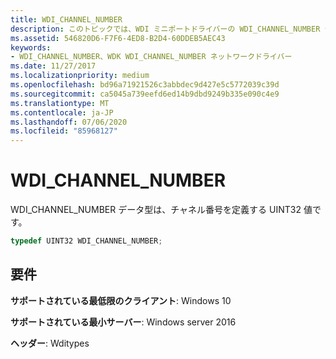 ```yaml
---
title: WDI_CHANNEL_NUMBER
description: このトピックでは、WDI ミニポートドライバーの WDI_CHANNEL_NUMBER データ型について説明します。
ms.assetid: 546820D6-F7F6-4ED8-B2D4-60DDEB5AEC43
keywords:
- WDI_CHANNEL_NUMBER、WDK WDI_CHANNEL_NUMBER ネットワークドライバー
ms.date: 11/27/2017
ms.localizationpriority: medium
ms.openlocfilehash: bd96a71921526c3abbdec9d427e5c5772039c39d
ms.sourcegitcommit: ca5045a739eefd6ed14b9dbd9249b335e090c4e9
ms.translationtype: MT
ms.contentlocale: ja-JP
ms.lasthandoff: 07/06/2020
ms.locfileid: "85968127"
---
```

# <a name="wdi_channel_number"></a>WDI_CHANNEL_NUMBER

WDI_CHANNEL_NUMBER データ型は、チャネル番号を定義する UINT32 値です。

```c++
typedef UINT32 WDI_CHANNEL_NUMBER;
```

## <a name="requirements"></a>要件

**サポートされている最低限のクライアント**: Windows 10

**サポートされている最小サーバー**: Windows server 2016

**ヘッダー**: Wditypes


